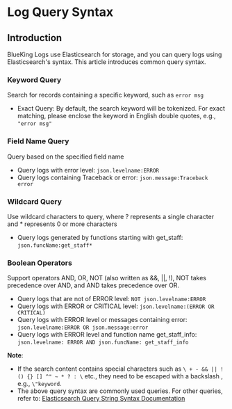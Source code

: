 # Log Query Syntax

## Introduction

BlueKing Logs use Elasticsearch for storage, and you can query logs using Elasticsearch's syntax. This article introduces common query syntax.

### Keyword Query

Search for records containing a specific keyword, such as `error msg`

- Exact Query: By default, the search keyword will be tokenized. For exact matching, please enclose the keyword in English double quotes, e.g., `"error msg"`

### Field Name Query

Query based on the specified field name

- Query logs with error level: `json.levelname:ERROR`
- Query logs containing Traceback or error: `json.message:Traceback error`

### Wildcard Query

Use wildcard characters to query, where ? represents a single character and * represents 0 or more characters

- Query logs generated by functions starting with get_staff: `json.funcName:get_staff*`

### Boolean Operators

Support operators AND, OR, NOT (also written as &&, ||, !), NOT takes precedence over AND, and AND takes precedence over OR.

- Query logs that are not of ERROR level: `NOT json.levelname:ERROR`
- Query logs with ERROR or CRITICAL level: `json.levelname:(ERROR OR CRITICAL)`
- Query logs with ERROR level or messages containing error: `json.levelname:ERROR OR json.message:error`
- Query logs with ERROR level and function name get_staff_info: `json.levelname: ERROR AND json.funcName: get_staff_info`

**Note**:

- If the search content contains special characters such as `\ + - && || ! () {} [] ^" ~ * ? : \` etc., they need to be escaped with a backslash \, e.g., `\"keyword`.
- The above query syntax are commonly used queries. For other queries, refer to: [Elasticsearch Query String Syntax Documentation](https://www.elastic.co/guide/en/elasticsearch/reference/current/query-dsl-query-string-query.html#query-string-syntax)
